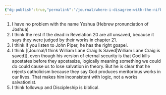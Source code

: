 ```yaml
---
{"dg-publish":true,"permalink":"/journal/where-i-disagree-with-the-nifb/","tags":["journal"],"created":"Saturday, Sep 5, 2020, 11:51 AM","updated":""}
---
```



1. I have no problem with the name Yeshua (Hebrew pronunciation of Joshua)
2. I think the rest if the dead in Revelation 20 are all unsaved, because it says they were judged by their works in chapter 21.
3. I think if you listen to John Piper, he has the right gospel.
4. I think [[Journal/I think William Lane Craig Is Saved\|William Lane Craig is saved]], even though his version of eternal security is that God kills apostates before they apostasize, logically meaning something we could do could cause us to lose salvation in theory. But he is clear that he rejects catholicism because they say God produces meritorious works in our lives. That makes him inconsistent with logic, not a works salvationist.
5. I think followup and Discipleship is biblical.

